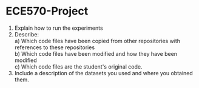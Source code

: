 # ECE570-Project
1) Explain how to run the experiments
2) Describe:   
  a) Which code files have been copied from other repositories with references to these repositories   
  b) Which code files have been modified and how they have been modified   
  c) Which code files are the student's original code. 
3) Include a description of the datasets you used and where you obtained them. 
